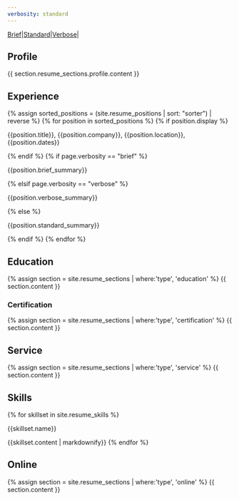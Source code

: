 ```yaml
---
verbosity: standard
---
```

[Brief](resume_brief.md)|[Standard](resume.md)|[Verbose](resume_verbose.md)|

## Profile
{{ section.resume_sections.profile.content }}

## Experience
{% assign sorted_positions = (site.resume_positions | sort: "sorter") | reverse %}
{% for position in sorted_positions %}
  {% if position.display %}
<p>{{position.title}}, {{position.company}}, {{position.location}}, {{position.dates}}</p>
  {% endif %}
  {% if page.verbosity == "brief" %}
<p>{{position.brief_summary}}</p>
  {% elsif page.verbosity == "verbose" %}
<p>{{position.verbose_summary}}</p>
  {% else %}
<p>{{position.standard_summary}}</p>
  {% endif %}
{% endfor %}

## Education
{% assign section = site.resume_sections | where:'type', 'education' %}
{{ section.content }}

### Certification
{% assign section = site.resume_sections | where:'type', 'certification' %}
{{ section.content }}

## Service
{% assign section = site.resume_sections | where:'type', 'service' %}
{{ section.content }}

## Skills
{% for skillset in site.resume_skills %}
<p>{{skillset.name}}</p>
<p>{{skillset.content | markdownify}}
{% endfor %}

## Online
{% assign section = site.resume_sections | where:'type', 'online' %}
{{ section.content }}
